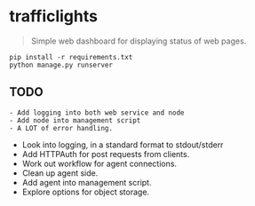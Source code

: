 trafficlights
=============

> Simple web dashboard for displaying status of web pages.

```
pip install -r requirements.txt
python manage.py runserver
```


## TODO
    - Add logging into both web service and node
    - Add node into management script
    - A LOT of error handling.


 - Look into logging, in a standard format to stdout/stderr
 - Add HTTPAuth for post requests from clients.
 - Work out workflow for agent connections.
 - Clean up agent side.
 - Add agent into management script.
 - Explore options for object storage.
